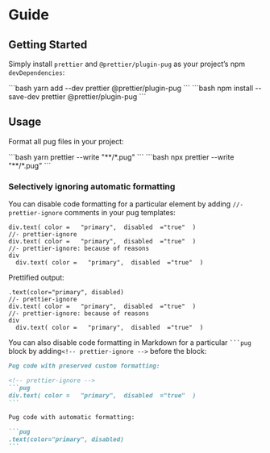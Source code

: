 # Guide

## Getting Started

Simply install `prettier` and `@prettier/plugin-pug` as your project’s npm `devDependencies`:

<code-group>
<code-block title="YARN" active>
```bash
yarn add --dev prettier @prettier/plugin-pug
```
</code-block>

<code-block title="NPM">
```bash
npm install --save-dev prettier @prettier/plugin-pug
```
</code-block>
</code-group>

## Usage

Format all pug files in your project:

<code-group>
<code-block title="YARN" active>
```bash
yarn prettier --write "**/*.pug"
```
</code-block>

<code-block title="NPM">
```bash
npx prettier --write "**/*.pug"
```
</code-block>
</code-group>

### Selectively ignoring automatic formatting

You can disable code formatting for a particular element by adding `//- prettier-ignore` comments in your pug templates:

```pug
div.text( color =   "primary",  disabled  ="true"  )
//- prettier-ignore
div.text( color =   "primary",  disabled  ="true"  )
//- prettier-ignore: because of reasons
div
  div.text( color =   "primary",  disabled  ="true"  )
```

Prettified output:

```pug
.text(color="primary", disabled)
//- prettier-ignore
div.text( color =   "primary",  disabled  ="true"  )
//- prettier-ignore: because of reasons
div
  div.text( color =   "primary",  disabled  ="true"  )
```

You can also disable code formatting in Markdown for a particular ` ```pug ` block by adding`<!-- prettier-ignore -->` before the block:

````markdown
Pug code with preserved custom formatting:

<!-- prettier-ignore -->
```pug
div.text( color =   "primary",  disabled  ="true"  )
```

Pug code with automatic formatting:

```pug
.text(color="primary", disabled)
```
````
